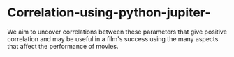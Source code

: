 # Correlation-using-python-jupiter-

We aim to uncover correlations between these parameters that give positive correlation and may be useful in a film's success using the many aspects that affect the performance of movies.
